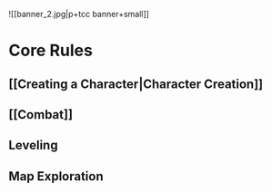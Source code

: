 ![[banner_2.jpg|p+tcc banner+small]]

# Core Rules

## [[Creating a Character|Character Creation]]

## [[Combat]]

## Leveling

## Map Exploration

